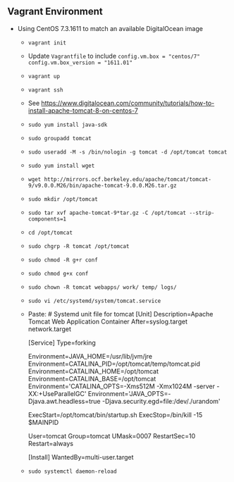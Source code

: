 ## Vagrant Environment
- Using CentOS 7.3.1611 to match an available DigitalOcean image
	- `vagrant init`
	- Update `Vagrantfile` to include
    `config.vm.box = "centos/7"`
    `config.vm.box_version = "1611.01"`
   - `vagrant up`
   - `vagrant ssh`
   - See https://www.digitalocean.com/community/tutorials/how-to-install-apache-tomcat-8-on-centos-7
   - `sudo yum install java-sdk`
   - `sudo groupadd tomcat`
   - `sudo useradd -M -s /bin/nologin -g tomcat -d /opt/tomcat tomcat`
   - `sudo yum install wget`
   - `wget http://mirrors.ocf.berkeley.edu/apache/tomcat/tomcat-9/v9.0.0.M26/bin/apache-tomcat-9.0.0.M26.tar.gz`
   - `sudo mkdir /opt/tomcat`
   - `sudo tar xvf apache-tomcat-9*tar.gz -C /opt/tomcat --strip-components=1`
   - `cd /opt/tomcat`
   - `sudo chgrp -R tomcat /opt/tomcat`
   - `sudo chmod -R g+r conf`
   - `sudo chmod g+x conf`
   - `sudo chown -R tomcat webapps/ work/ temp/ logs/`
   - `sudo vi /etc/systemd/system/tomcat.service`
   - Paste: 
		\# Systemd unit file for tomcat
		[Unit]
		Description=Apache Tomcat Web Application Container
		After=syslog.target network.target
		
		[Service]
		Type=forking
		
		Environment=JAVA_HOME=/usr/lib/jvm/jre
		Environment=CATALINA_PID=/opt/tomcat/temp/tomcat.pid
		Environment=CATALINA_HOME=/opt/tomcat
		Environment=CATALINA_BASE=/opt/tomcat
		Environment='CATALINA_OPTS=-Xms512M -Xmx1024M -server -XX:+UseParallelGC'
		Environment='JAVA_OPTS=-Djava.awt.headless=true -Djava.security.egd=file:/dev/./urandom'
		
		ExecStart=/opt/tomcat/bin/startup.sh
		ExecStop=/bin/kill -15 $MAINPID
		
		User=tomcat
		Group=tomcat
		UMask=0007
		RestartSec=10
		Restart=always
		
		[Install]
		WantedBy=multi-user.target
	- `sudo systemctl daemon-reload`